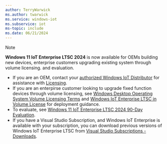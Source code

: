 ```yaml
---
author: TerryWarwick
ms.author: twarwick
ms.service: windows-iot
ms.subservice: iot
ms-topic: include
ms.date: 06/21/2024
---
```


> [!NOTE]
> **Windows 11 IoT Enterprise LTSC 2024** is now available for OEMs building new devices, enterprise customers upgrading existing system through volume licensing. and evaluation.
>
> - If you are an OEM, contact your [authorized Windows IoT Distributor](../iot-enterprise/windows-iot-distributors.md) for assistance with [Licensing](../iot-enterprise/Commercialization/Licensing.md).
> - If you are an enterpirse customer looking to upgrade fixed function devices through volume licensing, see [Windows Desktop Operating System Volume Licensing Terms](https://www.microsoft.com/licensing/terms/productoffering/.WindowsDesktopOperatingSystem/all) and [Windows IoT Enterprise LTSC in Volume License](../iot-enterprise/deployment/volume-license.md) for deployment guidance.
> - To evaluate, see [Windows 11 IoT Enterprise LTSC 2024 90-Day Evaluation](https://aka.ms/winioteval).
> - If you have a Visual Studio Subscription, and Windows IoT Enterprise is available with your subscription, you can download previous versions of Windows IoT Enterprise LTSC from [Visual Studio Subscriptions - Downloads](https://my.visualstudio.com/Downloads?q=IoT%20Enterprise%20LTSC&pgroup=).

